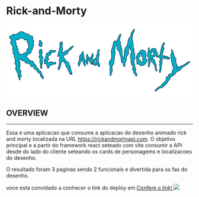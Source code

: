 # Rick-and-Morty
<img src="./client-rick-and-morty/src/assets/logoRick.png">

## OVERVIEW
-----
Essa e uma aplicacao que consume a aplicacao do desenho animado rick and morty localizada na URL  <a href="https://rickandmortyapi.com">https://rickandmortyapi.com</a>.
O objetivo principal e a partir do framework react seteado com vite consumir a API desde do lado do cliente seteando os cards de personagems e localizacoes do desenho.

O resultado foram 3 paginas sendo 2 funcionais e divertida para os fas do desenho.

voce esta convidado a conhecer o link do deploy em <a href="https://rick-and-morty-api.surge.sh" targer="_blank">
Confere o link!
</a>
<img src="./client-rick-and-morty/dist/assets//home-46af8f74.png">

